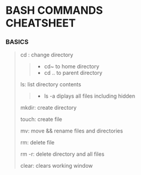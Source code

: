 
# BASH COMMANDS<br> CHEATSHEET

### BASICS

> cd : change directory<br>
>
>>- cd~ to home directory<br>
>>- cd .. to parent directory<br>
>
>ls: list directory contents<br>
>
>>- ls -a diplays all files including hidden<br>
>
>mkdir: create directory<br>
>
>touch: create file<br>
>
>mv: move && rename files and directories<br>
>
>rm: delete file<br>
>
>rm -r: delete directory and all files<br>
>
>clear: clears working window<br>


